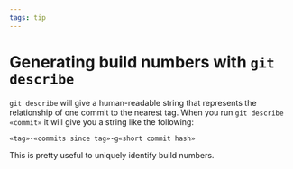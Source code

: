 ```yaml
---
tags: tip
---
```


# Generating build numbers with `git describe`
`git describe` will give a human-readable string that represents the relationship of one commit to the nearest tag. When you run `git describe «commit»` it will give you a string like the following:

```
«tag»-«commits since tag»-g«short commit hash»
```

This is pretty useful to uniquely identify build numbers.
